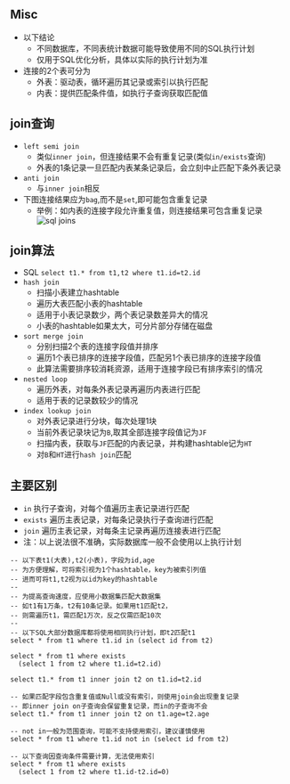 ## Misc
- 以下结论
    - 不同数据库，不同表统计数据可能导致使用不同的SQL执行计划
    - 仅用于SQL优化分析，具体以实际的执行计划为准
- 连接的2个表可分为
    - 外表：驱动表，循环遍历其记录或索引以执行匹配
    - 内表：提供匹配条件值，如执行子查询获取匹配值

## join查询
- `left semi join` 
    - 类似`inner join`，但连接结果不会有重复记录(类似`in/exists`查询)
    - 外表的1条记录一旦匹配内表某条记录后，会立刻中止匹配下条外表记录
- `anti join`
    - 与`inner join`相反 
- 下图连接结果应为`bag`,而不是`set`,即可能包含重复记录
    - 举例：如内表的连接字段允许重复值，则连接结果可包含重复记录 
![sql joins](https://i.stack.imgur.com/VQ5XP.png)

## join算法
- SQL `select t1.* from t1,t2 where t1.id=t2.id`
- `hash join`
    - 扫描小表建立hashtable
    - 遍历大表匹配小表的hashtable
    - 适用于小表记录数少，两个表记录数差异大的情况
    - 小表的hashtable如果太大，可分片部分存储在磁盘
- `sort merge join`
    - 分别扫描2个表的连接字段值并排序
    - 遍历1个表已排序的连接字段值，匹配另1个表已排序的连接字段值
    - 此算法需要排序较消耗资源，适用于连接字段已有排序索引的情况
- `nested loop`
    - 遍历外表，对每条外表记录再遍历内表进行匹配
    - 适用于表的记录数较少的情况
- `index lookup join`
    - 对外表记录进行分块，每次处理1块
    - 当前外表记录块记为`B`,取其全部连接字段值记为`JF`
    - 扫描内表，获取与`JF`匹配的内表记录，并构建hashtable记为`HT`
    - 对`B`和`HT`进行`hash join`匹配

## 主要区别
- `in`     执行子查询，对每个值遍历主表记录进行匹配
- `exists` 遍历主表记录，对每条记录执行子查询进行匹配 
- `join`   遍历主表记录，对每条主记录再遍历连接表进行匹配
- 注：以上说法很不准确，实际数据库一般不会使用以上执行计划
```
-- 以下表t1(大表),t2(小表)，字段为id,age
-- 为方便理解，可将索引视为1个hashtable，key为被索引列值
-- 进而可将t1,t2视为以id为key的hashtable
--
-- 为提高查询速度，应使用小数据集匹配大数据集
-- 如t1有1万条，t2有10条记录。如果用t1匹配t2，
-- 则需遍历t1，需匹配1万次，反之仅需匹配10次
--
-- 以下SQL大部分数据库都将使用相同执行计划，即t2匹配t1
select * from t1 where t1.id in (select id from t2)

select * from t1 where exists 
  (select 1 from t2 where t1.id=t2.id)

select t1.* from t1 inner join t2 on t1.id=t2.id

-- 如果匹配字段包含重复值或Null或没有索引，则使用join会出现重复记录
-- 即inner join on子查询会保留重复记录，而in的子查询不会
select t1.* from t1 inner join t2 on t1.age=t2.age

-- not in一般为范围查询，可能不支持使用索引，建议谨慎使用
select * from t1 where t1.id not in (select id from t2)

-- 以下查询因查询条件需要计算，无法使用索引
select * from t1 where exists 
  (select 1 from t2 where t1.id-t2.id=0)
```

